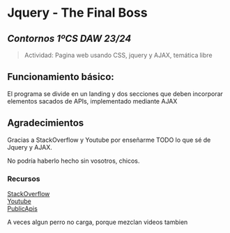 # **Jquery - The Final Boss**
## *Contornos 1ºCS DAW 23/24*  
>Actividad:
Pagina web usando CSS, jquery y AJAX, temática libre


## **Funcionamiento básico:**
El programa se divide en un landing y dos secciones que deben incorporar elementos sacados de APIs, implementado mediante AJAX

## **Agradecimientos**

Gracias a StackOverflow y Youtube por enseñarme TODO lo que sé de Jquery y AJAX.

No podría haberlo hecho sin vosotros, chicos.
### Recursos
[StackOverflow](https://stackoverflow.com//)  
[Youtube](https://www.youtube.com/)  
[PublicApis](https://publicapis.dev/) 


A veces algun perro no carga, porque mezclan videos tambien
